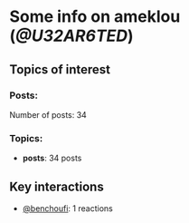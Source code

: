 # Some info on ameklou (_@U32AR6TED_)


## Topics of interest

### Posts: 

Number of posts: 34

### Topics:

* __posts__: 34 posts

## Key interactions 

* [@benchoufi](./U0B47KC3S.md): 1 reactions
